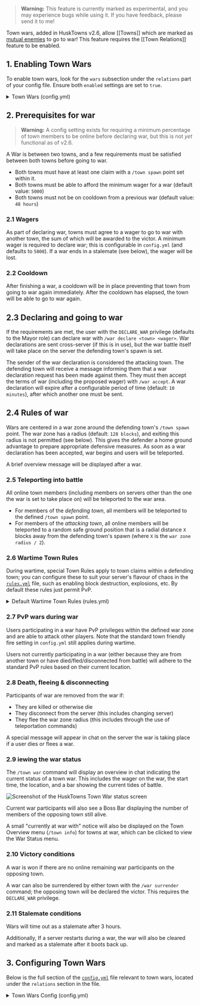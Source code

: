 > **Warning:** This feature is currently marked as experimental, and you may experience bugs while using it. If you have feedback, please send it to me!

Town wars, added in HuskTowns v2.6, allow [[Towns]] which are marked as [mutual enemies](town-relations) to go to war! This feature requires the [[Town Relations]] feature to be enabled.

## 1. Enabling Town Wars
To enable town wars, look for the `wars` subsection under the `relations` part of your config file. Ensure both `enabled` settings are set to `true`.

<details>
<summary>Town Wars (config.yml)</summary>

```yaml
relations:
    # Enable town relations (alliances and enemies). Docs: https://william278.net/docs/husktowns/town-relations/
    enabled: true
    wars:
      # Allow mutual enemy towns to agree to go to war. Requires town relations to be enabled. Wars consist of a battle between members, to take place at the spawn of the defending townDocs: https://william278.net/docs/husktowns/town-wars/
      enabled: true
```
</details>

## 2. Prerequisites for war
> **Warning:** A config setting exists for requiring a minimum percentage of town members to be online before declaring war, but this is not *yet* functional as of v2.6.

A War is between two towns, and a few requirements must be satisfied between both towns before going to war.

* Both towns must have at least one claim with a `/town spawn` point set within it.
* Both towns must be able to afford the minimum wager for a war (default value: `5000`)
* Both towns must not be on cooldown from a previous war (default value: `48 hours`)

### 2.1 Wagers
As part of declaring war, towns must agree to a wager to go to war with another town, the sum of which will be awarded to the victor. A minimum wager is required to declare war; this is configurable in `config.yml` (and defaults to `5000`). If a war ends in a stalemate (see below), the wager will be lost.

### 2.2 Cooldown
After finishing a war, a cooldown will be in place preventing that town from going to war again immediately. After the cooldown has elapsed, the town will be able to go to war again.

## 2.3 Declaring and going to war
If the requirements are met, the user with the `DECLARE_WAR` privilege (defaults to the Mayor role) can declare war with `/war declare <town> <wager>`. War declarations are sent cross-server (if this is in use), but the war battle itself will take place on the server the defending town's spawn is set.

The sender of the war declaration is considered the attacking town. The defending town will receive a message informing them that a war declaration request has been made against them. They must then accept the terms of war (including the proposed wager) with `/war accept`. A war declaration will expire after a configurable period of time (default: `10 minutes`), after which another one must be sent.

## 2.4 Rules of war
Wars are centered in a war zone around the defending town's `/town spawn` point. The war zone has a radius (default: `128 blocks`), and exiting this radius is not permitted (see below). This gives the defender a home ground advantage to prepare appropriate defensive measures. As soon as a war declaration has been accepted, war begins and users will be teleported.

A brief overview message will be displayed after a war.

### 2.5 Teleporting into battle
All online town members (including members on servers other than the one the war is set to take place on) will be teleported to the war area.

* For members of the *defending town*, all members will be teleported to the defined `/town spawn` point.
* For members of the *attacking town*, all online members will be teleported to a random safe ground position that is a radial distance `X` blocks away from the defending town's spawn (where `X` is the `war zone radius / 2`). 

### 2.6 Wartime Town Rules
During wartime, special Town Rules apply to town claims within a defending town; you can configure these to suit your server's flavour of chaos in the [`rules.yml`](config-files) file, such as enabling block destruction, explosions, etc. By default these rules just permit PvP.

<details>
<summary>Default Wartime Town Rules (rules.yml)</summary>

```yaml
# Default rules when a town is at war (only used during a town war)
wartime_rules:
  public_interact_access: true
  public_build_access: true
  monster_spawning: true
  pvp: true
  explosion_damage: true
  public_farm_access: true
  mob_griefing: true
  fire_damage: true
  public_container_access: true
```
</details>

### 2.7 PvP wars during war
Users participating in a war have PvP privileges within the defined war zone and are able to attack other players. Note that the standard town friendly fire setting in `config.yml` still applies during wartime.

Users not currently participating in a war (either because they are from another town or have died/fled/disconnected from battle) will adhere to the standard PvP rules based on their current location.

### 2.8 Death, fleeing & disconnecting
Participants of war are removed from the war if:

* They are killed or otherwise die
* They disconnect from the server (this includes changing server)
* They flee the war zone radius (this includes through the use of teleportation commands)

A special message will appear in chat on the server the war is taking place if a user dies or flees a war.

### 2.9 iewing the war status
The `/town war` command will display an overview in chat indicating the current status of a town war. This includes the wager on the war, the start time, the location, and a bar showing the current tides of battle.

![Screenshot of the HuskTowns Town War status screen](https://github.com/WiIIiam278/HuskTowns/assets/31187453/86a84fcd-6b19-45bc-bd6f-96fc66ed16bb)

Current war participants will also see a Boss Bar displaying the number of members of the opposing town still alive.

A small "currently at war with" notice will also be displayed on the Town Overview menu (`/town info`) for towns at war, which can be clicked to view the War Status menu.

### 2.10 Victory conditions
A war is won if there are no online remaining war participants on the opposing town.

A war can also be surrendered by either town with the `/war surrender` command; the opposing town will be declared the victor. This requires the `DECLARE_WAR` privilege.

### 2.11 Stalemate conditions
Wars will time out as a stalemate after 3 hours. 

Additionally, If a server restarts during a war, the war will also be cleared and marked as a stalemate after it boots back up.

## 3. Configuring Town Wars
Below is the full section of the [`config.yml`](config-files) file relevant to town wars, located under the `relations` section in the file.

<details>
<summary>Town Wars Config (config.yml)</summary>

```yaml
wars:
    # Allow mutual enemy towns to agree to go to war. Requires town relations to be enabled. Wars consist of a battle between members, to take place at the spawn of the defending townDocs: https://william278.net/docs/husktowns/town-wars/
    enabled: false
    # The number of hours before a town can be involved with another war after finishing one
    cooldown: 48
    # How long before pending declarations of war expire
    declaration_expiry: 10
    # The minimum wager for a war. This is the amount of money each town must pay to participate in a war. The winner of the war will receive both wagers.
    minimum_wager: 5000.0
    # The color of the boss bar displayed during a war
    boss_bar_color: RED
    # The minimum number of members online in a town for it to be able to participate in a war (%).
    required_online_membership: 50.0
    # The radius around the defending town's spawn, in blocks, where battle can take place. (Min: 16)
    war_zone_radius: 128
```
</details>